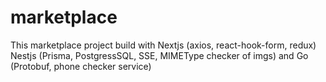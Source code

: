 # marketplace
This marketplace project build with Nextjs (axios, react-hook-form, redux) Nestjs (Prisma, PostgressSQL, SSE, MIMEType checker of imgs) and Go (Protobuf, phone checker service)
